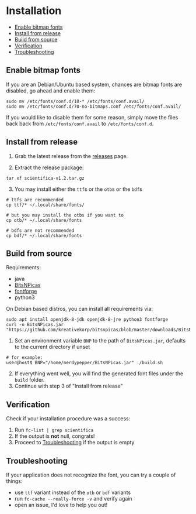 # Installation

 - [Enable bitmap fonts](#enable-bitmap-fonts)
 - [Install from release](#install-from-release)
 - [Build from source](#build-from-source)
 - [Verification](#verification)
 - [Troubleshooting](#troubleshooting)

## Enable bitmap fonts

If you are an Debian/Ubuntu based system, chances are bitmap
fonts are disabled, go ahead and enable them:

```
sudo mv /etc/fonts/conf.d/10-* /etc/fonts/conf.avail/
sudo mv /etc/fonts/conf.d/70-no-bitmaps.conf /etc/fonts/conf.avail/
```

If you would like to disable them for some reason, simply
move the files back back from `/etc/fonts/conf.avail` to
`/etc/fonts/conf.d`.

## Install from release

 1. Grab the latest release from the
[releases](https://github.com/NerdyPepper/scientifica/releases)
page.

 2. Extract the release package:
```shell
tar xf scientifica-v1.2.tar.gz
```

3. You may install either the `ttf`s or the `otb`s or the
`bdf`s
```shell
# ttfs are recommended
cp ttf/* ~/.local/share/fonts/

# but you may install the otbs if you want to
cp otb/* ~/.local/share/fonts

# bdfs are not recommended
cp bdf/* ~/.local/share/fonts
```

## Build from source

Requirements:

 - java
 - [BitsNPicas](https://github.com/kreativekorp/bitsnpicas)
 - [fontforge](https://fontforge.org)
 - python3

On Debian based distros, you can install all requirements
via:
```
sudo apt install openjdk-8-jdk openjdk-8-jre python3 fontforge
curl -o BitsNPicas.jar "https://github.com/kreativekorp/bitsnpicas/blob/master/downloads/BitsNPicas.jar"
```

1. Set an environment variable `BNP` to the path of
   `BitsNPicas.jar`, defaults to the current directory if
   unset
```shell
# for example:
user@host$ BNP="/home/nerdypepper/BitsNPicas.jar" ./build.sh
```

2. If everything went well, you will find the generated font
   files under the `build` folder.
3. Continue with step 3 of "Install from release"

## Verification

Check if your installation procedure was a success:

 1. Run `fc-list | grep scientifica`
 2. If the output is **not** null, congrats!
 3. Proceed to [Troubleshooting](#troubleshooting) if the output is empty

## Troubleshooting

 If your application does not recognize the font, you can
try a couple of things:

 - use `ttf` variant instead of the `otb` or `bdf`
   variants
 - run `fc-cache --really-force -v` and verify again
 - open an issue, I'd love to help you out!
